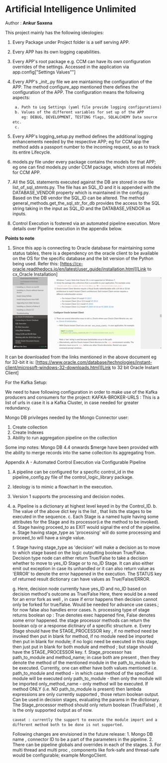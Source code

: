 # Artificial Intelligence Unlimited
Author : **Ankur Saxena**

This project mainly has the following ideologies:

1. Every Package under Project folder is a self serving APP.
2. Every APP has its own logging capabilities.
3. Every APP's root package e.g. CCM can have its own configuration overrides of the settings.
   Accessed in the application via app.config["Settings Values""]
4. Every APP's \__init__.py file we are maintaining the configuration of the 
   APP. The method configure_app mentioned there defines the configuration of the APP.
   The configuration means the following aspects:
   
        a. Path to Log Settings (yaml file provide logging configurations)
        b. Values of the different variables for set up of the APP 
           eg: DEBUG, DEVELOPMENT, TESTING flags, SQLALCHEMY Data source etc.
        c.  
5. Every APP's logging_setup.py method defines the additional logging enhancements
   needed by the respective APP; eg for CCM app the method adds a passport number to
   the incoming request, so as to track its entire Lifecycle.
6. models.py file under every package contains the models for that APP; eg one can find
models.py under CCM package, which stores all models for CCM APP.  
7. All the SQL statements executed against the DB are stored in one file list_of_sql_stmnts.py.
   The file has an SQL_ID and it is appended with the DATABASE_VENDOR property which is maintained
   in the config.py. Based on the DB vendor the SQL_ID can be altered. The method general_methods.get_the_sql_str_for_db
   provides the access to the SQL string taking in the input as SQL_ID and the DATABASE_VENDOR as inputs.
8. Control Execution is fostered via an automated pipeline execution. More details over Pipeline execution in the 
   appendix below.

**Points to note**
1. Since this app is connecting to Oracle database for maintaining some status tables,
there is a dependency on the oracle client to be available on the OS for the specific 
database and the bit version of the Python being used.
Refer this: [https://cx-oracle.readthedocs.io/en/latest/user_guide/installation.html][Link to cx_Oracle Installation]
![Screenshot of above url](README-Screenshots/Oracle-Instant-Client.jpg?raw=true "Optional Title")

It can be downloaded from the links mentioned in the above document eg for 32-bit it is:
[https://www.oracle.com/database/technologies/instant-client/microsoft-windows-32-downloads.html][Link to 32 bit Oracle Instant Client]



[Link to cx_Oracle Installation]: https://cx-oracle.readthedocs.io/en/latest/user_guide/installation.html
[Link to 32 bit Oracle Instant Client]: https://www.oracle.com/database/technologies/instant-client/microsoft-windows-32-downloads.html

For the Kafka Setup:

We need to have following configuration in order to make use of the Kafka producers and consumers 
for the project:
    KAFKA-BROKER-URLS : This is a list of urls in case it is a Kafka Cluster, in case needed for greater redundancy.


Mongo DB privileges needed by the Mongo Connector user:
1. Create collection
2. Create Indexes
3. Ability to run aggregation pipeline on the collection

Some imp notes:
Mongo DB 4.4 onwards $merge have been provided with the ability to merge records into the
same collection its aggregating from.

Appendix A - Automated Control Execution via Configurable Pipeline

1. A pipeline can be configured for a specific control_id in the pipeline_config.py file of the
   control_logic_library package.
2. Ideology is to mimic a flowchart in the execution.
3. Version 1 supports the processing and decision nodes.
4. 
    a. Pipeline is a dictionary at highest level keyed in by the Control_ID.
    b. The value of the above dict key is the list , that lists the stages to be
       executed in the sequence.
    c. Each Stage is a named tuple having some attributes for the Stage and its 
       processor(i.e the method to be invoked). 
    d. Stage having proceed_to as EXIT would signal the end of the pipeline. 
    e. Stage having stage_type as 'processing' will do some processing and proceed_to will have a single value.
    
    f. Stage having stage_type as 'decision' will make a decision as to move to which stage based on the logic
       outputting boolean True/False. Decision type node can either return True/False to take a decision whether to move to 
       yes_ID Stage or to no_ID Stage. It can also either emit out exception in case its unhandled 
       or it can also return value as 'ERROR' to denote the error happened in the execution.
       The STATUS key of returned result dictionary can have values as True/False/ERROR.
       
    g. Here, decision node currently have yes_ID and no_ID based on decision method's outcome as True/False
       Here, there would be a need for an error fork as well , in case if error happens then 
       decision cannot only be forked for true/false. Would be needed for advance use cases.; for now false also handles error cases.
    h. processing type of stage returns boolean op : True denotes exec happened fine, False denotes some error happened.
       the stage processor methods can return the boolean o/p or a response dictinary of a specific structure.
    e. Every Stage should have the STAGE_PROCESSOR key , if no method need be invoked then put in blank for method,
       if no module need be imported then put in blank for module; if no logic need be executed in this stage,
       then just put in blank for both module and method ; but stage should have the STAGE_PROCESSOR key.
    f. Stage_processor has path_to_module and method_name; in case both are present , then they denote
       the method of the mentioned module in the path_to_module to be executed. Currently, one can either have both values
       mentioned i.e. 
       path_to_module and method - in which case method of the specified module will be executed
       only path_to_module - then only the module will be imported
       only_method_name - only method will be executed. If method ONLY (i.e. NO path_to_module is present) 
                          then lambda expressions are only currently supported , those return boolean output.
                          Can be used in decision stages, evaluating the params in the dictionary.
       The Stage_processor method should only return boolean (True/False) , it is the only supported output as of now.
       
       
       caveat : currently the support to execute the module import and a different method both to be done is not supported.
    
    
    Following changes are envisioned in the future release:
        1. Mongo DB name , connector ID to be a part of the parameters in the pipeline.
        2. There can be pipeline globals and overrides in each of the stages.
        3. For multi thread and multi proc , components like fork-safe and thread-safe would be configurable; example MongoClient.
